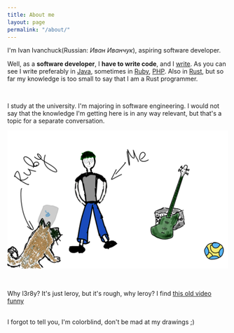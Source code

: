 ```yaml
---
title: About me
layout: page
permalink: "/about/"
---
```


I'm Ivan Ivanchuck(Russian: *Иван Иванчук*), aspiring software developer.

Well, as a **software developer**, I **have to write code**, and I [write](https://github.com/l3r8yJ). As you can see I write preferably in [Java](https://en.wikipedia.org/wiki/Java_(programming_language)), sometimes in [Ruby](https://en.wikipedia.org/wiki/Ruby_(programming_language)), [PHP](https://en.wikipedia.org/wiki/PHP). Also in [Rust](https://en.wikipedia.org/wiki/Rust_(programming_language)), but so far my knowledge is too small to say that I am a Rust programmer.

<br/>

I study at the university. I'm majoring in software engineering. I would not say that the knowledge I'm getting here is in any way relevant, but that's a topic for a separate conversation.

![pic](/assets/images/about.png)

<br/>

Why l3r8y? It's just leroy, but it's rough, why leroy? 
I find [this old video funny](https://youtu.be/mLyOj_QD4a4?t=85)

<br/>
I forgot to tell you, I'm colorblind, don't be mad at my drawings ;)
